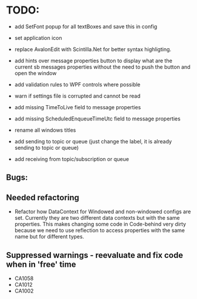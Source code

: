 ﻿# TODO:


- add SetFont popup for all textBoxes and save this in config
- set application icon
- replace AvalonEdit with Scintilla.Net for better syntax highligting.
- add hints over message properties button to display what are the current sb messages properties without the need to
  push the button and open the window

- add validation rules to WPF controls where possible
- warn if settings file is corrupted and cannot be read
- add missing TimeToLive field to message properties
- add missing ScheduledEnqueueTimeUtc field to message properties
- rename all windows titles
- add sending to topic or queue (just change the label, it is already sending to topic or queue)
- add receiving from topic/subscription or queue
## Bugs:


## Needed refactoring

- Refactor how DataContext for Windowed and non-windowed configs are set. Currently they are two different data contexts
  but with the same properties. This makes changing some code in Code-behind very dirty because we need to use
  reflection to access properties with the same name but for different types.


## Suppressed warnings - reevaluate and fix code when in 'free' time

- CA1058 
- CA1012 
- CA1002

